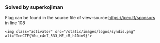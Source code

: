### Solved by superkojiman

Flag can be found in the source file of view-source:https://icec.tf/sponsors in line 108

```
<img class="activator" src="/static/images/logos/syndis.png" alt="IceCTF{Y0u_c4n7_533_ME_iM_h1Din9}">
```
